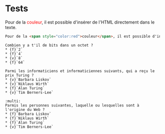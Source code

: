# Tests

Pour de la <span style="color:red">couleur</span>, il est possible d'insérer de l'HTML directement dans le texte.

```html
Pour de la <span style="color:red">couleur</span>, il est possible d'insérer de l'HTML directement dans le texte.
```

```{question}
Combien y a t'il de bits dans un octet ?
* {f}`2`
* {f}`4`
* {v}`8`
* {f}`64`
```

```{question} Question avancée
Parmi les informaticiens et informaticiennes suivants, qui a reçu le prix Turing ?
* {v}`Barbara Liskov`
* {v}`Niklaus Wirth`
* {f}`Alan Turing`
* {v}`Tim Berners-Lee`
```

```{question} Question avancée
:multi:
Parmis les personnes suivantes, laquelle ou lesquelles sont à l'origine du Web ?
* {f}`Barbara Liskov`
* {f}`Niklaus Wirth`
* {f}`Alan Turing`
* {v}`Tim Berners-Lee`
```